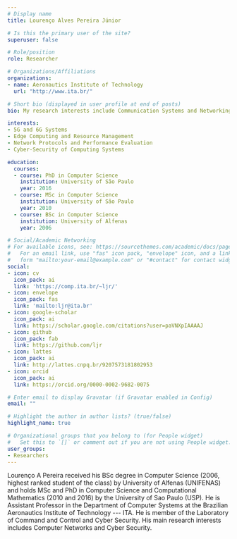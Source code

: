 ```yaml
---
# Display name
title: Lourenço Alves Pereira Júnior

# Is this the primary user of the site?
superuser: false

# Role/position
role: Researcher

# Organizations/Affiliations
organizations:
- name: Aeronautics Institute of Technology
  url: "http://www.ita.br/"

# Short bio (displayed in user profile at end of posts)
bio: My research interests include Communication Systems and Networking, Operating Systems, and Cyber-Security.

interests:
- 5G and 6G Systems
- Edge Computing and Resource Management
- Network Protocols and Performance Evaluation
- Cyber-Security of Computing Systems

education:
  courses:
  - course: PhD in Computer Science
    institution: University of São Paulo
    year: 2016
  - course: MSc in Computer Science
    institution: University of São Paulo
    year: 2010
  - course: BSc in Computer Science
    institution: University of Alfenas
    year: 2006

# Social/Academic Networking
# For available icons, see: https://sourcethemes.com/academic/docs/page-builder/#icons
#   For an email link, use "fas" icon pack, "envelope" icon, and a link in the
#   form "mailto:your-email@example.com" or "#contact" for contact widget.
social:
- icon: cv
  icon_pack: ai
  link: 'https://comp.ita.br/~ljr/'
- icon: envelope
  icon_pack: fas
  link: 'mailto:ljr@ita.br'
- icon: google-scholar
  icon_pack: ai
  link: https://scholar.google.com/citations?user=paVNXpIAAAAJ
- icon: github
  icon_pack: fab
  link: https://github.com/ljr
- icon: lattes
  icon_pack: ai
  link: http://lattes.cnpq.br/9207573181802953
- icon: orcid
  icon_pack: ai
  link: https://orcid.org/0000-0002-9682-0075

# Enter email to display Gravatar (if Gravatar enabled in Config)
email: ""

# Highlight the author in author lists? (true/false)
highlight_name: true

# Organizational groups that you belong to (for People widget)
#   Set this to `[]` or comment out if you are not using People widget.
user_groups:
- Researchers
---
```


Lourenço A Pereira received his BSc degree in Computer Science (2006, highest
ranked student of the class) by University of Alfenas (UNIFENAS) and holds
MSc and PhD in Computer Science and Computational Mathematics (2010 and 2016)
by the University of Sao Paulo (USP).  He is Assistant Professor in the
Department of Computer Systems at the Brazilian Aeronautics Institute of
Technology --- ITA.  He is member of the Laboratory of Command and Control and
Cyber Security.  His main research interests includes Computer Networks and
Cyber Security.

